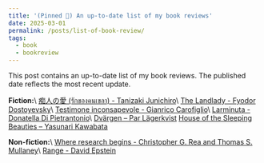 ```yaml
---
title: '(Pinned 📌) An up-to-date list of my book reviews'
date: 2025-03-01
permalink: /posts/list-of-book-review/
tags:
  - book
  - bookreview
---
```


This post contains an up-to-date list of my book reviews. The published date reflects the most recent update.

<b>Fiction:</b>\\
[痴人の愛 (รักของคนเขลา) - Tanizaki Junichiro](https://ssoravitt.github.io/posts/2025/02/book-review-naomi/)\\
[The Landlady - Fyodor Dostoyevsky](https://ssoravitt.github.io/posts/2024/11/book-review-thelandlady/)\\
[Testimone inconsapevole - Gianrico Carofiglio](https://ssoravitt.github.io/posts/2024/10/book-review-testimone/)\\
[Larminuta - Donatella Di Pietrantonio](https://ssoravitt.github.io/posts/2024/09/book-review-larminuta/)\\
[Dvärgen – Par Lägerkvist](https://ssoravitt.github.io/posts/2025/05/book-review-dvargen/)
[House of the Sleeping Beauties – Yasunari Kawabata](https://ssoravitt.github.io/posts/2025/05/book-review-houseofthesleepingbeauties/)

<b>Non-fiction:</b>\\
[Where research begins - Christopher G. Rea and Thomas S. Mullaney](https://ssoravitt.github.io/posts/2025/01/book-review-whereresearch/)\\
[Range - David Epstein](https://ssoravitt.github.io/posts/2025/01/book-review-range/)